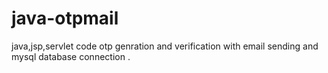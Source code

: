# java-otpmail
java,jsp,servlet code otp genration and verification with email sending and mysql database connection .
